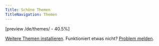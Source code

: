 ```yaml
---
Title: Schöne Themen
TitleNavigation: Themen
---
```

[preview /de/themes/ - 40.5%]

[Weitere Themen installieren](/de/help/extensions-themes). Funktioniert etwas nicht? [Problem melden](/de/help/support).
